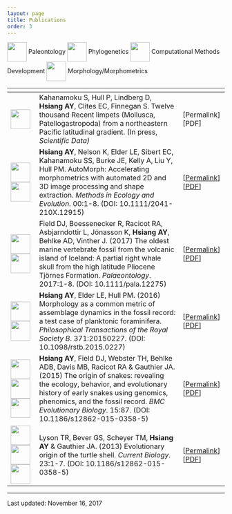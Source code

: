 ```yaml
---
layout: page
title: Publications
order: 3
---
```

<pm>
<img src="http://allisonhsiang.com/logos/paleontology-icon.png" height="45" style="vertical-align:middle;"> Paleontology
<img src="http://allisonhsiang.com/logos/phylogenetics-icon.png" height="45" style="vertical-align:middle;"> Phylogenetics
<img src="http://allisonhsiang.com/logos/computational-icon.png" height="45" style="vertical-align:middle;"> Computational Methods Development
<img src="http://allisonhsiang.com/logos/morphology-icon.png" height="45" style="vertical-align:middle;"> Morphology/Morphometrics
</pm>

<table class="alternating">
  <thead>
    <th class="row-icon"></th>
    <th class="row-pub"></th>
    <th class="row-links"></th>
  </thead>
  <tbody>
    <tr>
      <td>
        <img src="http://allisonhsiang.com/logos/morphology-icon.png" height="45">
      </td>
      <td>
        Kahanamoku S, Hull P, Lindberg D, <strong>Hsiang AY</strong>, Clites EC, Finnegan S. Twelve thousand Recent limpets (Mollusca, Patellogastropoda) from a northeastern Pacific latitudinal gradient. (In press, <em>Scientific Data<em>)
      </td>
      <td>
        [Permalink][PDF]
      </td>
    </tr>
    <tr>
      <td>
        <img src="http://allisonhsiang.com/logos/computational-icon.png" height="45"><img src="http://allisonhsiang.com/logos/morphology-icon.png" height="45">
      </td>
      <td>
        <strong>Hsiang AY</strong>, Nelson K, Elder LE, Sibert EC, Kahanamoku SS, Burke JE, Kelly A, Liu Y, Hull PM. AutoMorph: Accelerating morphometrics with automated 2D and 3D image processing and shape extraction. <em>Methods in Ecology and Evolution</em>. 00:1-8. (DOI: 10.1111/2041-210X.12915)
      </td>
      <td>
        [<a href="http://onlinelibrary.wiley.com/doi/10.1111/2041-210X.12915/abstract" target="_blank">Permalink</a>][<a href="http://allisonhsiang.com/pdfs/Hsiang-etal-2017_MEE_AutoMorph.pdf" target="_blank">PDF</a>]
      </td>
    </tr>
    <tr>
      <td>
        <img src="http://allisonhsiang.com/logos/paleontology-icon.png" height="45"><img src="http://allisonhsiang.com/logos/morphology-icon.png" height="45">
      </td>
      <td>
        Field DJ, Boessenecker R, Racicot RA, Asbjarndottir L, Jónasson K, <strong>Hsiang AY</strong>, Behlke AD, Vinther J. (2017) The oldest marine vertebrate fossil from the volcanic island of Iceland: A partial right whale skull from the high latitude Pliocene Tjörnes Formation. <em>Palaeontology</em>. 2017:1-8. (DOI: 10.1111/pala.12275)
      </td>
      <td>
        [<a href="http://onlinelibrary.wiley.com/doi/10.1111/pala.12275/full" target="_blank">Permalink</a>][<a href="http://allisonhsiang.com/pdfs/Field-etal-2017_Palaeontology_IcelandicWhale.pdf" target="_blank">PDF</a>]
      </td>
    </tr>
    <tr>
      <td>
        <img src="http://allisonhsiang.com/logos/computational-icon.png" height="45"><img src="http://allisonhsiang.com/logos/morphology-icon.png" height="45">
      </td>
      <td>
        <strong>Hsiang AY</strong>, Elder LE, Hull PM. (2016) Morphology as a common metric of assemblage dynamics in the fossil record: a test case of planktonic foraminifera. <em>Philosophical Transactions of the Royal Society B</em>. 371:20150227. (DOI: 10.1098/rstb.2015.0227)
      </td>
      <td>
        [<a href="http://rstb.royalsocietypublishing.org/content/371/1691/20150227.long" target="_blank">Permalink</a>][<a href="http://allisonhsiang.com/pdfs/Hsiang-etal-2016_PhilTransRoySocB_3DMorphospace.pdf" target="_blank">PDF</a>]
      </td>
    </tr>
    <tr>
      <td>
        <img src="http://allisonhsiang.com/logos/phylogenetics-icon.png" height="45"><img src="http://allisonhsiang.com/logos/morphology-icon.png" height="45"><img src="http://allisonhsiang.com/logos/paleontology-icon.png" height="45">
      </td>
      <td>
        <strong>Hsiang AY</strong>, Field DJ, Webster TH, Behlke ADB, Davis MB, Racicot RA & Gauthier JA. (2015) The origin of snakes: revealing the ecology, behavior, and evolutionary history of early snakes using genomics, phenomics, and the fossil record. <em>BMC Evolutionary Biology</em>. 15:87. (DOI: 10.1186/s12862-015-0358-5)
      </td>
      <td>
        [<a href="https://bmcevolbiol.biomedcentral.com/articles/10.1186/s12862-015-0358-5" target="_blank">Permalink</a>][<a href="http://allisonhsiang.com/pdfs/Hsiang-etal-2015_BMCEvolBiol_Snakes.pdf" target="_blank">PDF</a>]
      </td>
    </tr>
    <tr>
      <td>
        <img src="http://allisonhsiang.com/logos/morphology-icon.png" height="45"><img src="http://allisonhsiang.com/logos/paleontology-icon.png" height="45"><img src="http://allisonhsiang.com/logos/phylogenetics-icon.png" height="45">
      </td>
      <td>
        Lyson TR, Bever GS, Scheyer TM, <strong>Hsiang AY</strong> & Gauthier JA. (2013) Evolutionary origin of the turtle shell. <em>Current Biology</em>. 23:1-7. (DOI: 10.1186/s12862-015-0358-5)
      </td>
      <td>
        [<a href="http://www.cell.com/current-biology/abstract/S0960-9822(13)00566-6" target="_blank">Permalink</a>][<a href="http://allisonhsiang.com/pdfs/Lyson-etal-2013_CurrBiol_OriginTurtleShell.pdf" target="_blank">PDF</a>]
      </td>
    </tr>
  </tbody>
</table>

<hr>
<pm>Last updated: November 16, 2017</pm>
